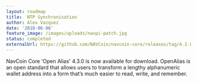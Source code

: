 ```yaml
---
layout: roadmap
title:  NTP Synchronisation
author: Alex Vazquez
date: '2018-06-06'
feature_image: /images/uploads/navpi-patch.jpg
status: completed
externalUrl: https://github.com/NAVCoin/navcoin-core/releases/tag/4.2.0/
---
```


NavCoin Core 'Open Alias' 4.3.0 is now available for download. OpenAlias is an open standard that allows users to transform a lengthy alphanumeric wallet address into a form that’s much easier to read, write, and remember.
